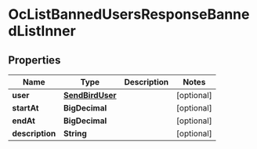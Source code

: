 

# OcListBannedUsersResponseBannedListInner


## Properties

| Name | Type | Description | Notes |
|------------ | ------------- | ------------- | -------------|
|**user** | [**SendBirdUser**](SendBirdUser.md) |  |  [optional] |
|**startAt** | **BigDecimal** |  |  [optional] |
|**endAt** | **BigDecimal** |  |  [optional] |
|**description** | **String** |  |  [optional] |



